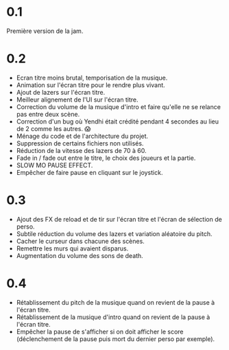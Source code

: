 # 0.1

Première version de la jam.

# 0.2

* Ecran titre moins brutal, temporisation de la musique.
* Animation sur l'écran titre pour le rendre plus vivant.
* Ajout de lazers sur l'écran titre.
* Meilleur alignement de l'UI sur l'écran titre.
* Correction du volume de la musique d'intro et faire qu'elle ne se relance pas entre deux scène.
* Correction d'un bug où Yendhi était crédité pendant 4 secondes au lieu de 2 comme les autres. 😱
* Ménage du code et de l'architecture du projet.
* Suppression de certains fichiers non utilisés.
* Réduction de la vitesse des lazers de 70 à 60.
* Fade in / fade out entre le titre, le choix des joueurs et la partie.
* SLOW MO PAUSE EFFECT.
* Empêcher de faire pause en cliquant sur le joystick.

# 0.3

* Ajout des FX de reload et de tir sur l'écran titre et l'écran de sélection de perso.
* Subtile réduction du volume des lazers et variation aléatoire du pitch.
* Cacher le curseur dans chacune des scènes.
* Remettre les murs qui avaient disparus.
* Augmentation du volume des sons de death.

# 0.4

* Rétablissement du pitch de la musique quand on revient de la pause à l'écran titre.
* Rétablissement de la musique d'intro quand on revient de la pause à l'écran titre.
* Empêcher la pause de s'afficher si on doit afficher le score (déclenchement de la pause puis mort du dernier perso par exemple).
